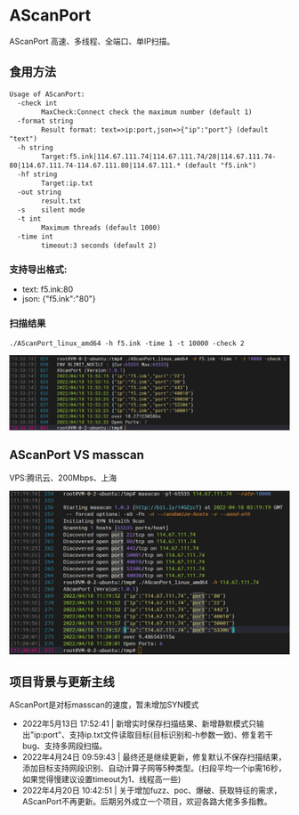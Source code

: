 # AScanPort
AScanPort 高速、多线程、全端口、单IP扫描。

## 食用方法

```
Usage of AScanPort:
  -check int
    	MaxCheck:Connect check the maximum number (default 1)
  -format string
    	Result format: text=>ip:port,json=>{"ip":"port"} (default "text")
  -h string
    	Target:f5.ink|114.67.111.74|114.67.111.74/28|114.67.111.74-80|114.67.111.74-114.67.111.80|114.67.111.* (default "f5.ink")
  -hf string
    	Target:ip.txt
  -out string
    	result.txt
  -s	silent mode
  -t int
    	Maximum threads (default 1000)
  -time int
    	timeout:3 seconds (default 2)
```

### 支持导出格式:
- text: f5.ink:80
- json: {"f5.ink":"80"}

### 扫描结果
```
./AScanPort_linux_amd64 -h f5.ink -time 1 -t 10000 -check 2
```
![image](AScanPort.jpg)

## AScanPort VS masscan

VPS:腾讯云、200Mbps、上海

![image](masscan_VS_AScanPort.jpg)

## 项目背景与更新主线

AScanPort是对标masscan的速度，暂未增加SYN模式

- 2022年5月13日 17:52:41 | 新增实时保存扫描结果、新增静默模式只输出"ip:port"、支持ip.txt文件读取目标(目标识别和-h参数一致)、修复若干bug、支持多网段扫描。
- 2022年4月24日 09:59:43 | 最终还是继续更新，修复默认不保存扫描结果，添加目标支持网段识别、自动计算子网等5种类型。(扫段平均一个ip需16秒，如果觉得慢建议设置timeout为1、线程高一些)
- 2022年4月20日 10:42:51 | 关于增加fuzz、poc、爆破、获取特征的需求，AScanPort不再更新。后期另外成立一个项目，欢迎各路大佬多多指教。

